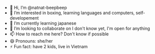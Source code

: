 - 👋 Hi, I’m @natnat-beepbeep
- 👀 I’m interested in boxing, learning languages and computers, self-developement
- 🌱 I’m currently learning japanese
- 💞️ I’m looking to collaborate on I don't know yet, I'm open for anything
- 📫 How to reach me here? Don't know if possible 
- 😄 Pronouns: she/her
- ⚡ Fun fact: have 2 kids, live in Vietnam

<!---
natnat-beepbeep/natnat-beepbeep is a ✨ special ✨ repository because its `README.md` (this file) appears on your GitHub profile.
You can click the Preview link to take a look at your changes.
--->
